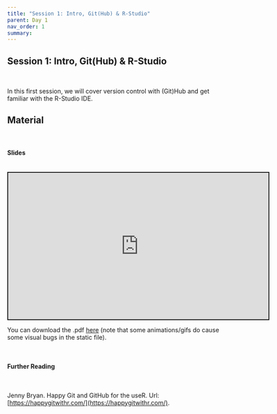 ```yaml
---
title: "Session 1: Intro, Git(Hub) & R-Studio"
parent: Day 1
nav_order: 1
summary: 
---
```

## Session 1: Intro, Git(Hub) & R-Studio

<br/>

In this first session, we will cover version control with (Git)Hub and get familiar with the R-Studio IDE. 

## Material

<br/>

#### Slides

<br/>

 <iframe src="https://raw.githack.com/m-freitag/intro-r-polsci/master/_lessons/Slides/Day 1/01_IDE_Git/Intro.html?flush_cache=True" width="600" height="337.50" style="border:2px solid currentColor;" loading="lazy" allowfullscreen></iframe> <script>fitvids('.shareagain', {players: 'iframe'});</script>

You can download the .pdf [here](https://github.com/m-freitag/intro-r-polsci/raw/master/_lessons/Slides/Day%201/01_IDE_Git/Intro.pdf) (note that some animations/gifs do cause some visual bugs in the static file).

<br/>

#### Further Reading

<br/>

Jenny Bryan. Happy Git and GitHub for the useR. Url: [https://happygitwithr.com/](https://happygitwithr.com/).